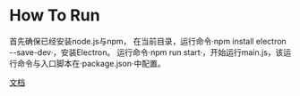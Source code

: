# How To Run

首先确保已经安装node.js与npm，
在当前目录，运行命令·npm install electron --save-dev·，安装Electron。
运行命令·npm run start·，开始运行main.js，该运行命令与入口脚本在·package.json·中配置。

[文档](https://electron.js.cn/docs/latest/tutorial/tutorial-first-app)
